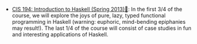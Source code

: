 - [CIS 194: Introduction to Haskell (Spring 2013)🏫](https://www.seas.upenn.edu/~cis194/spring13/): In the first 3/4 of the course, we will explore the joys of pure, lazy, typed functional programming in Haskell (warning: euphoric, mind-bending epiphanies may result!). The last 1/4 of the course will consist of case studies in fun and interesting applications of Haskell.
